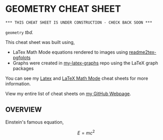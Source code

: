 # GEOMETRY CHEAT SHEET

```txt
*** THIS CHEAT SHEET IS UNDER CONSTRUCTION - CHECK BACK SOON ***
```

`geometry` _tbd._

This cheat sheet was built using,

* LaTex Math Mode equations rendered to images using
  [readme2tex-pgfplots](https://github.com/JeffDeCola/readme2tex-pgfplots)
* Graphs were created in
  [my-latex-graphs](https://github.com/JeffDeCola/my-latex-graphs)
  repo using the LaTeX graph packages

You can see my
[Latex](https://github.com/JeffDeCola/my-cheat-sheets/tree/master/software/development/languages/latex-cheat-sheet)
and
[LaTeX Math Mode](https://github.com/JeffDeCola/my-cheat-sheets/blob/master/software/development/languages/latex-cheat-sheet/latex-math-mode.md)
cheat sheets for more information.

View my entire list of cheat sheets on
[my GitHub Webpage](https://jeffdecola.github.io/my-cheat-sheets/).

## OVERVIEW

Einstein's famous equation,

$$
E=mc^2
$$
